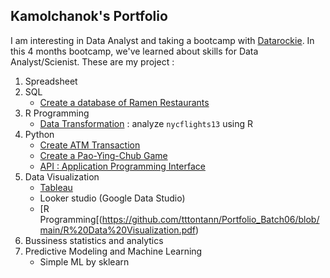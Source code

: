 ## Kamolchanok's Portfolio ##

I am interesting in Data Analyst and taking a bootcamp with [Datarockie](https://datarockie.com/).
In this 4 months bootcamp, we've learned about skills for Data Analyst/Scienist.
These are my project :

1. Spreadsheet
2. SQL  
   + [Create a database of Ramen Restaurants](https://replit.com/@tttontann/SQLHomeworkBatch6#main.sql)
3. R Programming
   + [Data Transformation](https://datalore.jetbrains.com/view/notebook/yz2lulY9flfqPr1lRRNJkn) : analyze `nycflights13` using R
5. Python 
   + [Create ATM Transaction](https://datalore.jetbrains.com/view/notebook/M2WqL6U37RTJIHxnVQM1Zt)
   + [Create a Pao-Ying-Chub Game](https://datalore.jetbrains.com/view/notebook/fCLJkMA8AGY7xwNpyZUMKj)
   + [API : Application Programming Interface](https://datalore.jetbrains.com/view/notebook/xIjP2H87Nifm5bbONusJRO)
6. Data Visualization
   + [Tableau](https://public.tableau.com/app/profile/tann3621/viz/Dashboard_Batch06/Dashboard1)
   + Looker studio (Google Data Studio)
   + [R Programming[(https://github.com/tttontann/Portfolio_Batch06/blob/main/R%20Data%20Visualization.pdf)
7. Bussiness statistics and analytics
8. Predictive Modeling and Machine Learning
   + Simple ML by sklearn
